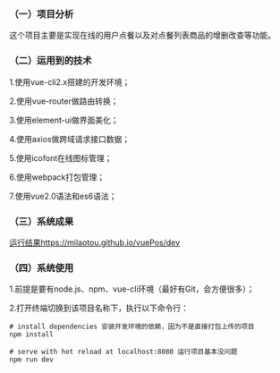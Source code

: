 ### （一）项目分析
这个项目主要是实现在线的用户点餐以及对点餐列表商品的增删改查等功能。

### （二）运用到的技术
1.使用vue-cli2.x搭建的开发环境；

2.使用vue-router做路由转换；

3.使用element-ui做界面美化；

4.使用axios做跨域请求接口数据；

5.使用icofont在线图标管理；

6.使用webpack打包管理；

7.使用vue2.0语法和es6语法；

### （三）系统成果
[运行结果https://milaotou.github.io/vuePos/dev](https://milaotou.github.io/vuePos/dev)

### （四）系统使用

1.前提是要有node.js、npm、vue-cli环境（最好有Git，会方便很多）；

2.打开终端切换到该项目名称下，执行以下命令行：
```
# install dependencies 安装开发环境的依赖，因为不是直接打包上传的项目
npm install

# serve with hot reload at localhost:8080 运行项目基本没问题
npm run dev
```
